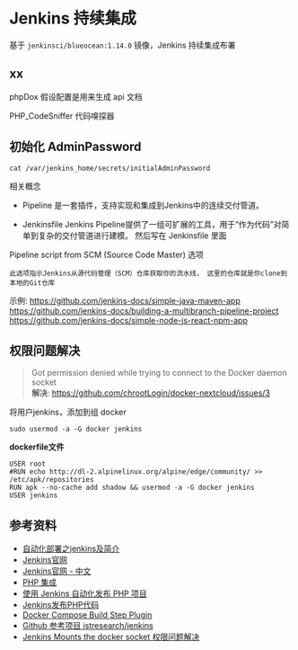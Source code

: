 # Jenkins 持续集成


基于 `jenkinsci/blueocean:1.14.0` 镜像，Jenkins 持续集成布署


## xx

phpDox 假设配置是用来生成 api 文档


PHP_CodeSniffer  代码嗅探器


## 初始化 AdminPassword

```
cat /var/jenkins_home/secrets/initialAdminPassword
```

相关概念

- Pipeline 是一套插件，支持实现和集成到Jenkins中的连续交付管道。

- Jenkinsfile  Jenkins Pipeline提供了一组可扩展的工具，用于“作为代码”对简单到复杂的交付管道进行建模。
                然后写在 Jenkinsfile 里面



Pipeline script from SCM (Source Code Master) 选项

    此选项指示Jenkins从源代码管理（SCM）仓库获取你的流水线， 这里的仓库就是你clone到本地的Git仓库


示例:
https://github.com/jenkins-docs/simple-java-maven-app
https://github.com/jenkins-docs/building-a-multibranch-pipeline-project
https://github.com/jenkins-docs/simple-node-js-react-npm-app



## 权限问题解决

> Got permission denied while trying to connect to the Docker daemon socket  
> **解决**: https://github.com/chrootLogin/docker-nextcloud/issues/3

将用户jenkins，添加到组 docker

```
sudo usermod -a -G docker jenkins
```

**dockerfile文件**
```
USER root
#RUN echo http://dl-2.alpinelinux.org/alpine/edge/community/ >> /etc/apk/repositories
RUN apk --no-cache add shadow && usermod -a -G docker jenkins
USER jenkins
```


## 参考资料

- [自动化部署之jenkins及简介](https://www.cnblogs.com/jimmy-xuli/p/9020825.html)
- [Jenkins官网](https://jenkins.io/)
- [Jenkins官网 - 中文](https://jenkins.io/zh/)
- [PHP 集成](https://jenkins.io/solutions/php/)
- [使用 Jenkins 自动化发布 PHP 项目](https://www.centos.bz/2018/05/使用-jenkins-自动化发布-php-项目/)
- [Jenkins发布PHP代码](https://www.cnblogs.com/jimmy-xuli/p/9072015.html)
- [Docker Compose Build Step Plugin](https://wiki.jenkins.io/display/JENKINS/Docker+Compose+Build+Step+Plugin)
- [Github 参考项目 istresearch/jenkins ](https://github.com/istresearch/jenkins)
- [Jenkins Mounts the docker socket 权限问题解决](https://github.com/chrootLogin/docker-nextcloud/issues/3)